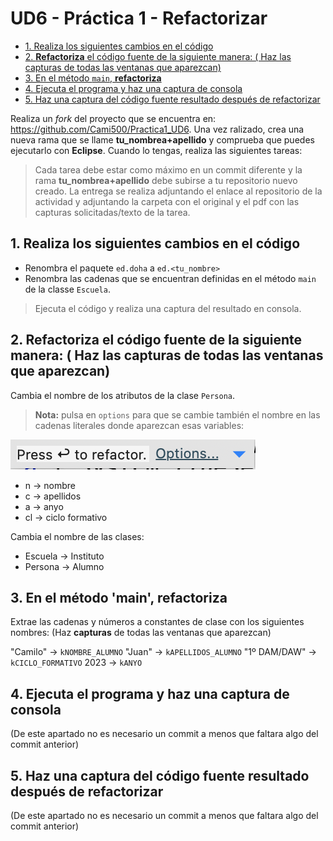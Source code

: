 # UD6 - Práctica 1 - Refactorizar

* [1. Realiza los siguientes cambios en el código](#1-realiza-los-siguientes-cambios-en-el-código)
* [2. **Refactoriza** el código fuente de la siguiente manera: ( Haz las capturas de todas las ventanas que aparezcan)](#2-refactoriza-el-código-fuente-de-la-siguiente-manera--haz-las-capturas-de-todas-las-ventanas-que-aparezcan)
* [3. En el método `main`, **refactoriza**](#3-en-el-método-main-refactoriza)
* [4. Ejecuta el programa y haz una captura de consola](#4-ejecuta-el-programa-y-haz-una-captura-de-consola)
* [5. Haz una captura del código fuente resultado después de refactorizar](#5-haz-una-captura-del-código-fuente-resultado-después-de-refactorizar)

Realiza un *fork* del proyecto que se encuentra en: <https://github.com/Cami500/Practica1_UD6>. Una vez ralizado, crea una nueva rama que se llame **tu_nombrea+apellido**  y comprueba que puedes ejecutarlo con **Eclipse**. Cuando lo tengas, realiza las siguientes tareas:

> Cada tarea debe estar como máximo en un commit diferente y la rama **tu_nombrea+apellido** debe subirse a tu repositorio nuevo creado.
> La entrega se realiza adjuntando el enlace al repositorio de la actividad y adjuntando la carpeta con el original y el pdf con las capturas solicitadas/texto de la tarea.

## 1. Realiza los siguientes cambios en el código

* Renombra el paquete `ed.doha` a `ed.<tu_nombre>`
* Renombra las cadenas que se encuentran definidas en el método `main` de la classe `Escuela`.

> Ejecuta el código y realiza una captura del resultado en consola.

## 2. **Refactoriza** el código fuente de la siguiente manera: ( Haz las capturas de todas las ventanas que aparezcan)

Cambia el nombre de los atributos de la clase `Persona`. 

> **Nota:** pulsa en `options` para que se cambie también el nombre en las cadenas literales donde aparezcan esas variables:

![Refactor Options Image](md_media/refactor.png)

* n -> nombre
* c -> apellidos
* a -> anyo
* cl -> ciclo formativo

Cambia el nombre de las clases:

* Escuela -> Instituto
* Persona -> Alumno

## 3. En el método 'main', **refactoriza**

Extrae las cadenas y números a constantes de clase con los siguientes nombres: (Haz **capturas** de todas las ventanas que aparezcan)


"Camilo" -> `kNOMBRE_ALUMNO`
"Juan" -> `kAPELLIDOS_ALUMNO`
"1º DAM/DAW" -> `kCICLO_FORMATIVO`
2023 -> `kANYO`

## 4. Ejecuta el programa y haz una captura de consola

(De este apartado no es necesario un commit a menos que faltara algo del commit anterior)

## 5. Haz una captura del código fuente resultado después de refactorizar

(De este apartado no es necesario un commit a menos que faltara algo del commit anterior)
